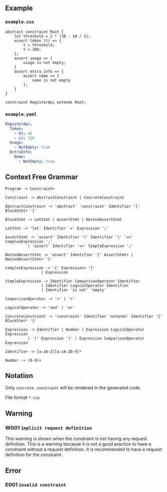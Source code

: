 ## Example
### `example.cus`
```text
abstract constraint Root {
    let threshold = 2 * (30 - 10 / 2);
    assert token (t) => {
        t > threshold;
        t < 100;
    };
    assert usage => {
        usage is not empty;
    }
    assert extra_info => {
        assert name => { 
            name is not empty
        };
    } 
}

constraint RegisterApi extends Root;
```
### `example.yaml`
```yaml
RegisterApi:
  Token:
    - Gt: 40
    - Lt: 100
  Usage:
    - NotEmpty: true
  ExtraInfo:
    Name:
      - NotEmpty: true
```
## Context Free Grammar
```ebnf
Program -> Constraint+

Constraint -> AbstractConstraint | ConcreteConstraint

AbstractConstraint -> 'abstract' 'constraint' Identifier '{' BlockStmt+ '}'

BlockStmt -> LetStmt | AssertStmt | NestedAssertStmt

LetStmt -> 'let' Identifier '=' Expression ';'

AssertStmt -> 'assert' Identifier '(' Identifier ')' '=>' ComplexExpression ';'
          | 'assert' Identifier '=>' SimpleExpression ';'
          
NestedAssertStmt -> 'assert' Identifier '{' AssertStmt+ | NestedAssertStmt+ '}'

ComplexExpression -> '{' Expression+ '}'
                | Expression
                
SimpleExpression -> Identifier ComparisonOperator Identifier
                | Identifier LogicalOperator Identifier
                | Identifier 'is not' 'empty'
                
ComparisonOperator -> '>' | '<'

LogicalOperator -> 'and' | 'or'

ConcreteConstraint -> 'constraint' Identifier 'extends' Identifier '{' BlockStmt* '}'

Expression -> Identifier | Number | Expression LogicalOperator Expression
          | '(' Expression ')' | Expression ComparisonOperator Expression
          
Identifier -> [a-zA-Z][a-zA-Z0-9]*

Number -> [0-9]+

```
## Notation
Only `concrete constraint` will be rendered in the generated code.

File format `*.cus`

## Warning
### W001 `implicit request definition`
This warning is shown when the constraint is not having any request definition. 
This is a warning because it is not a good practice to have a constraint without a request definition. 
It is recommended to have a request definition for the constraint.
## Error
### E001 `invalid constraint`